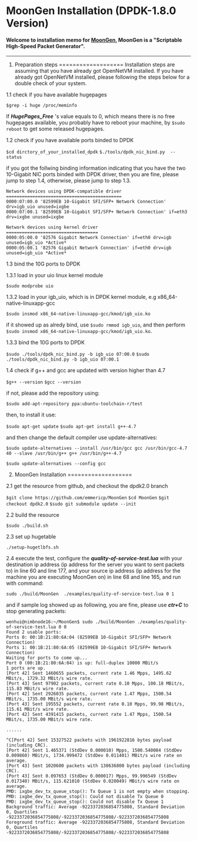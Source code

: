 MoonGen Installation (DPDK-1.8.0 Version)
===================

#### Welcome to installation memo for [MoonGen](http://arxiv.org/ftp/arxiv/papers/1410/1410.3322.pdf), MoonGen is a "Scriptable High-Speed Packet Generator". 
----------

1. Preparation steps 
===================
Installation steps are assuming that you have already got OpenNetVM installed. If you have already got OpenNetVM installed, please following the steps below for a double check of your system.

1.1 check if you have available hugepages

`$grep -i huge /proc/meminfo`

If ***HugePages_Free*** 's value equals to 0, which means there is no free hugepages available, you probably have to reboot your machine, by `$sudo reboot` to get some released hugepages. 

1.2 check if you have available ports binded to DPDK

`$cd dirctory_of_your_installed_dpdk`
`$./tools/dpdk_nic_bind.py  --status`

if you got the follwing binding information indicating that you have the two 10-Gigabit NIC ports binded with DPDK driver, then you are fine, please jump to step 1.4, otherwise, please jump to step 1.3.

```
Network devices using DPDK-compatible driver
============================================
0000:07:00.0 '82599EB 10-Gigabit SFI/SFP+ Network Connection' drv=igb_uio unused=ixgbe
0000:07:00.1 '82599EB 10-Gigabit SFI/SFP+ Network Connection' if=eth3 drv=ixgbe unused=ixgbe

Network devices using kernel driver
===================================
0000:05:00.0 '82576 Gigabit Network Connection' if=eth0 drv=igb unused=igb_uio *Active*
0000:05:00.1 '82576 Gigabit Network Connection' if=eth0 drv=igb unused=igb_uio *Active*
```

1.3 bind the 10G ports to DPDK

1.3.1 load in your uio linux kernel module

`$sudo modprobe uio`

1.3.2 load in your igb_uio, which is in DPDK kernel module, e.g x86_64-native-linuxapp-gcc 

`$sudo insmod x86_64-native-linuxapp-gcc/kmod/igb_uio.ko`

if it showed up as alredy bind, use `$sudo rmmod igb_uio`, and then perform `$sudo insmod x86_64-native-linuxapp-gcc/kmod/igb_uio.ko`. 

1.3.3 bind the 10G ports to DPDK

`$sudo ./tools/dpdk_nic_bind.py -b igb_uio 07:00.0`
`$sudo ./tools/dpdk_nic_bind.py -b igb_uio 07:00.1`

1.4 check if g++ and gcc are updated with version higher than 4.7

`$g++ --version`
`$gcc --version`

if not, please add the repository using:

`$sudo add-apt-repository ppa:ubuntu-toolchain-r/test`

then, to install it use:

`$sudo apt-get update`
`$sudo apt-get install g++-4.7`

and then change the default compiler use update-alternatives:

`$sudo update-alternatives --install /usr/bin/gcc gcc /usr/bin/gcc-4.7 40 --slave /usr/bin/g++ g++ /usr/bin/g++-4.7`

`$sudo update-alternatives --config gcc`


2. MoonGen Installation 
===================

2.1 get the resource from github, and checkout the dpdk2.0 branch

`$git clone https://github.com/emmericp/MoonGen`
`$cd MoonGen`
`$git checkout dpdk2.0`
`$sudo git submodule update --init`

2.2 build the resource

`$sudo ./build.sh`

2.3 set up hugetable

`./setup-hugetlbfs.sh`

2.4 execute the test, configure the ***quality-of-service-test.lua*** with your destination ip address (ip address for the server you want to sent packets to) in line 60 and line 177, and your source ip address (ip address for the machine you are executing MoonGen on) in line 68 and line 165, and run with command: 

`sudo ./build/MoonGen  ./examples/quality-of-service-test.lua 0 1`

and if sample log showed up as following, you are fine, please use ***ctr+C*** to stop generating packets:

```
wenhui@nimbnode16:~/MoonGen$ sudo ./build/MoonGen ./examples/quality-of-service-test.lua 0 0
Found 2 usable ports:
Ports 0: 00:1B:21:80:6A:04 (82599EB 10-Gigabit SFI/SFP+ Network Connection)
Ports 1: 00:1B:21:80:6A:05 (82599EB 10-Gigabit SFI/SFP+ Network Connection)
Waiting for ports to come up...
Port 0 (00:1B:21:80:6A:04) is up: full-duplex 10000 MBit/s
1 ports are up.
[Port 42] Sent 1460655 packets, current rate 1.46 Mpps, 1495.62 MBit/s, 1729.32 MBit/s wire rate.
[Port 43] Sent 97902 packets, current rate 0.10 Mpps, 100.18 MBit/s, 115.83 MBit/s wire rate.
[Port 42] Sent 2926035 packets, current rate 1.47 Mpps, 1500.54 MBit/s, 1735.00 MBit/s wire rate.
[Port 43] Sent 195552 packets, current rate 0.10 Mpps, 99.98 MBit/s, 115.61 MBit/s wire rate.
[Port 42] Sent 4391415 packets, current rate 1.47 Mpps, 1500.54 MBit/s, 1735.00 MBit/s wire rate.

......

^C[Port 42] Sent 15327522 packets with 1961922816 bytes payload (including CRC).
[Port 42] Sent 1.465371 (StdDev 0.000010) Mpps, 1500.540084 (StdDev 0.009860) MBit/s, 1734.999472 (StdDev 0.011401) MBit/s wire rate on average.
[Port 43] Sent 1020600 packets with 130636800 bytes payload (including CRC).
[Port 43] Sent 0.097653 (StdDev 0.000017) Mpps, 99.996549 (StdDev 0.017340) MBit/s, 115.621010 (StdDev 0.020049) MBit/s wire rate on average.
PMD: ixgbe_dev_tx_queue_stop(): Tx Queue 1 is not empty when stopping.
PMD: ixgbe_dev_tx_queue_stop(): Could not disable Tx Queue 0
PMD: ixgbe_dev_tx_queue_stop(): Could not disable Tx Queue 1
Background traffic: Average -9223372036854775808, Standard Deviation 0, Quartiles -9223372036854775808/-9223372036854775808/-9223372036854775808
Foreground traffic: Average -9223372036854775808, Standard Deviation 0, Quartiles -9223372036854775808/-9223372036854775808/-9223372036854775808
```


















